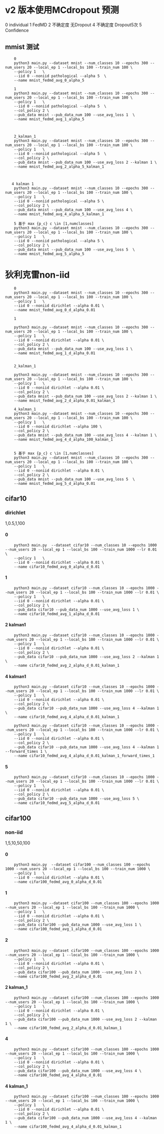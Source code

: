 # v2 版本使用MCdropout 预测
   0  individual
   1  FedMD
   2  不确定度 无Dropout
   4  不确定度 Dropout5次
   5  Confidence


##      mmist 测试
        0
        python3 main.py --dataset mnist --num_classes 10 --epochs 300 --num_users 20 --local_ep 1 --local_bs 100 --train_num 100 \
        --policy 1   \
        --iid 0 --noniid pathological --alpha 5  \
        --name mnist_fedmd_avg_0_alpha_5

        1
        python3 main.py --dataset mnist --num_classes 10 --epochs 300 --num_users 20 --local_ep 1 --local_bs 100 --train_num 100 \
        --policy 1   \
        --iid 0 --noniid pathological --alpha 5  \
        --col_policy 2 \
        --pub_data mnist --pub_data_num 100 --use_avg_loss 1  \
        --name mnist_fedmd_avg_1_alpha_5



        2_kalman_1
        python3 main.py --dataset mnist --num_classes 10 --epochs 300 --num_users 20 --local_ep 1 --local_bs 100 --train_num 100 \
        --policy 1   \
        --iid 0 --noniid pathological --alpha 5  \
        --col_policy 2 \
        --pub_data mnist --pub_data_num 100 --use_avg_loss 2 --kalman 1 \
        --name mnist_fedmd_avg_2_alpha_5_kalman_1



       4 kalman 1
        python3 main.py --dataset mnist --num_classes 10 --epochs 300 --num_users 20 --local_ep 1 --local_bs 100 --train_num 100 \
        --policy 1   \
        --iid 0 --noniid pathological --alpha 5 \
        --col_policy 2 \
        --pub_data mnist --pub_data_num 100 --use_avg_loss 4 \
        --name mnist_fedmd_avg_4_alpha_5_kalman_1

        5 基于 max {p_c} c \in [1,numclasses]
        python3 main.py --dataset mnist --num_classes 10 --epochs 300 --num_users 20 --local_ep 1 --local_bs 100 --train_num 100 \
        --policy 1   \
        --iid 0 --noniid pathological --alpha 5 \
        --col_policy 2 \
        --pub_data mnist --pub_data_num 100 --use_avg_loss 5  \
        --name mnist_fedmd_avg_5_alpha_5
# 狄利克雷non-iid
        0
        python3 main.py --dataset mnist --num_classes 10 --epochs 300 --num_users 20 --local_ep 1 --local_bs 100 --train_num 100 \
        --policy 1   \
        --iid 0 --noniid dirichlet --alpha 0.01 \
        --name mnist_fedmd_avg_0_d_alpha_0.01

        1

        python3 main.py --dataset mnist --num_classes 10 --epochs 300 --num_users 20 --local_ep 1 --local_bs 100 --train_num 100 \
        --policy 1   \
        --iid 0 --noniid dirichlet --alpha 0.01 \
        --col_policy 2 \
        --pub_data mnist --pub_data_num 100 --use_avg_loss 1 \
        --name mnist_fedmd_avg_1_d_alpha_0.01


        2_kalman_1

        python3 main.py --dataset mnist --num_classes 10 --epochs 300 --num_users 20 --local_ep 1 --local_bs 100 --train_num 100 \
        --policy 1   \
        --iid 0 --noniid dirichlet --alpha 0.01 \
        --col_policy 2 \
        --pub_data mnist --pub_data_num 100 --use_avg_loss 2 --kalman 1 \
        --name mnist_fedmd_avg_2_d_alpha_0.01_kalman_1

        4_kalman_1
        python3 main.py --dataset mnist --num_classes 10 --epochs 300 --num_users 20 --local_ep 1 --local_bs 100 --train_num 100 \
        --policy 1   \
        --iid 0 --noniid dirichlet --alpha 100 \
        --col_policy 2 \
        --pub_data mnist --pub_data_num 100 --use_avg_loss 4 --kalman 1 \
        --name mnist_fedmd_avg_4_d_alpha_100_kalman_1


        5 基于 max {p_c} c \in [1,numclasses]
        python3 main.py --dataset mnist --num_classes 10 --epochs 300 --num_users 20 --local_ep 1 --local_bs 100 --train_num 100 \
        --policy 1   \
        --iid 0 --noniid dirichlet --alpha 0.01 \
        --col_policy 2 \
        --pub_data mnist --pub_data_num 100 --use_avg_loss 5  \
        --name mnist_fedmd_avg_5_d_alpha_0.01

## cifar10

###     dirichlet
1,0.5,1,100
####     0
        python3 main.py  --dataset cifar10 --num_classes 10 --epochs 1000 --num_users 20 --local_ep 1 --local_bs 100 --train_num 1000 --lr 0.01 \
        --policy 1   \
        --iid 0 --noniid dirichlet --alpha 0.01 \
        --name cifar10_fedmd_avg_0_alpha_d_0.01
####     1
        python3 main.py --dataset cifar10 --num_classes 10 --epochs 1000 --num_users 20 --local_ep 1 --local_bs 100 --train_num 1000 --lr 0.01 \
        --policy 1   \
        --iid 0 --noniid dirichlet --alpha 0.01 \
        --col_policy 2 \
        --pub_data cifar10 --pub_data_num 1000 --use_avg_loss 1 \
        --name cifar10_fedmd_avg_1_alpha_d_0.01

 ####     2 kalman1
        python3 main.py --dataset cifar10 --num_classes 10 --epochs 1000 --num_users 20 --local_ep 1 --local_bs 100 --train_num 1000 --lr 0.01 \
        --policy 1   \
        --iid 0 --noniid dirichlet --alpha 0.01 \
        --col_policy 2 \
        --pub_data cifar10 --pub_data_num 1000 --use_avg_loss 2 --kalman 1 \
        --name cifar10_fedmd_avg_2_alpha_d_0.01_kalman_1

####     4 kalman1
        python3 main.py --dataset cifar10 --num_classes 10 --epochs 1000 --num_users 20 --local_ep 1 --local_bs 100 --train_num 1000 --lr 0.01 \
        --policy 1   \
        --iid 0 --noniid dirichlet --alpha 0.01 \
        --col_policy 2 \
        --pub_data cifar10 --pub_data_num 1000 --use_avg_loss 4 --kalman 1 \
        --name cifar10_fedmd_avg_4_alpha_d_0.01_kalman_1  

        python3 main.py --dataset cifar10 --num_classes 10 --epochs 1000 --num_users 20 --local_ep 1 --local_bs 100 --train_num 1000 --lr 0.01 \
        --policy 1   \
        --iid 0 --noniid dirichlet --alpha 0.01 \
        --col_policy 2 \
        --pub_data cifar10 --pub_data_num 1000 --use_avg_loss 4 --kalman 1 --forward_times 1 \
        --name cifar10_fedmd_avg_4_alpha_d_0.01_kalman_1_forward_times_1  
####    5
        python3 main.py --dataset cifar10 --num_classes 10 --epochs 1000 --num_users 20 --local_ep 1 --local_bs 100 --train_num 1000 --lr 0.01 \
        --policy 1   \
        --iid 0 --noniid dirichlet --alpha 0.01 \
        --col_policy 2 \
        --pub_data cifar10 --pub_data_num 1000 --use_avg_loss 5 \
        --name cifar10_fedmd_avg_5_alpha_d_0.01 

## cifar100 
###     non-iid
1,5,10,50,100
####     0
        python3 main.py  --dataset cifar100 --num_classes 100 --epochs 1000 --num_users 20 --local_ep 1 --local_bs 100 --train_num 1000 \
        --policy 1   \
        --iid 0 --noniid dirichlet --alpha 0.01 \
        --name cifar100_fedmd_avg_0_alpha_d_0.01
####     1
        python3 main.py --dataset cifar100 --num_classes 100 --epochs 1000 --num_users 20 --local_ep 1 --local_bs 100 --train_num 1000 \
        --policy 1   \
        --iid 0 --noniid dirichlet --alpha 0.01 \
        --col_policy 2 \
        --pub_data cifar100 --pub_data_num 1000 --use_avg_loss 1 \
        --name cifar100_fedmd_avg_1_alpha_d_0.01
####     2
        python3 main.py --dataset cifar100 --num_classes 100 --epochs 1000 --num_users 20 --local_ep 1 --local_bs 100 --train_num 1000 \
        --policy 1   \
        --iid 0 --noniid dirichlet --alpha 0.01 \
        --col_policy 2 \
        --pub_data cifar100 --pub_data_num 1000 --use_avg_loss 2 \
        --name cifar100_fedmd_avg_2_alpha_d_0.01
####   2 kalman_1
        python3 main.py --dataset cifar100 --num_classes 100 --epochs 1000 --num_users 20 --local_ep 1 --local_bs 100 --train_num 1000 \
        --policy 1   \
        --iid 0 --noniid dirichlet --alpha 0.01 \
        --col_policy 2 \
        --pub_data cifar100 --pub_data_num 1000 --use_avg_loss 2 --kalman 1 \
        --name cifar100_fedmd_avg_2_alpha_d_0.01_kalman_1 
####     4
        python3 main.py --dataset cifar100 --num_classes 100 --epochs 1000 --num_users 20 --local_ep 1 --local_bs 100 --train_num 1000 \
        --policy 1   \
        --iid 0 --noniid dirichlet --alpha 0.01 \
        --col_policy 2 \
        --pub_data cifar100 --pub_data_num 1000 --use_avg_loss 4 \
        --name cifar100_fedmd_avg_4_alpha_d_0.01
####   4 kalman_1
        python3 main.py --dataset cifar100 --num_classes 100 --epochs 1000 --num_users 20 --local_ep 1 --local_bs 100 --train_num 1000 \
        --policy 1   \
        --iid 0 --noniid dirichlet --alpha 0.01 \
        --col_policy 2 \
        --pub_data cifar100 --pub_data_num 1000 --use_avg_loss 4 --kalman 1 \
        --name cifar100_fedmd_avg_4_alpha_d_0.01_kalman_1